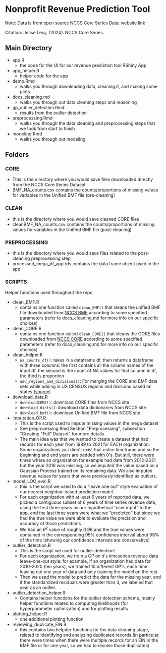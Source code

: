 # Nonprofit Revenue Prediction Tool

Note: Data is from open source NCCS Core Series Data: [website link](https://nccs.urban.org/nccs/datasets/core/) 

Citation: Jesse Lecy, (2024). NCCS Core Series.

## Main Directory
* app.R
  * the code for the UI for our revenue prediction tool RShiny App
* app_helper.R 
  * helper code for the app 
* demo.Rmd
  * walks you through downloading data, cleaning it, and making some plots.
* docs_cleaning.md
  * walks you through out data cleaning steps and reasoning
* gp_outlier_detection.Rmd 
  * results from the outlier detection
* preprocessing.Rmd
  * walks you through the data cleaning and preprocessing steps that we took from start to finish
* modeling.Rmd
  * walks you through out modeling

## Folders

### CORE
* This is the directory where you would save files downloaded directly from the NCCS Core Series Dataset
* BMF_NA_counts.csv contains the counts/proportions of missing values for variables in the Unified BMF file (pre-cleaning)
      
### CLEAN 
* this is the directory where you would save cleaned CORE files
* cleanBMF_NA_counts.csv contains the counts/proportions of missing values for variables in the Unified BMF file (post-cleaning)
      
### PREPROCESSING
* this is the directory where you would save files related to the post-cleaning preprocessing step
* processed_mega_df_app.rds contains the data frame object used in the app
      
### SCRIPTS
Helper functions used throughout the repo

* clean_BMF.R
  * contains one function called `clean_BMF()` that cleans the unified BMF file downloaded from [NCCS BMF](https://nccs.urban.org/nccs/datasets/bmf/) according to some specified parameters (refer to docs_cleaning.md for more info on our specific choices)
* clean_CORE.R
  * contains one function called `clean_CORE()` that cleans the CORE files downloaded from [NCCS CORE](https://nccs.urban.org/nccs/catalogs/catalog-core.html) according to some specified parameters (refer to docs_cleaning.md for more info on our specific choices)
* clean_helper.R
  * `na_counts_df()`: takes in a dataframe df, then returns a dataframe with three columns: the first contains all the column names of the input df, the second is the count of NA values for that column in df, the third is proportion
  * `add_regions_and_divisions()`: For merging the CORE and BMF data sets while adding in US CENSUS regions and divisions based on states ([source](https://www2.census.gov/geo/pdfs/maps-data/maps/reference/us_regdiv.pdf))
* download_data.R
  * `downloadCORE()`: download CORE files from NCCS site
  * `download_dicts()`: download data dictionaries from NCCS site
  * `download_bmf()`: download Unified BMF file from NCCS site
* imputation_GP.R
  * This is the script used to impute missing values in the mega dataset
  * See preprocessing.Rmd Section "Preprocessing", subsection "Creating "Full" Dataset" for more details
  * The main idea was that we wanted to create a dataset that had records for each year from 1989 to 2021 for EACH organization. Some organizations just didn't exist that entire timeframe and so the beginning and end years are padded with 0's. But still, there were times where an organization for example had data from 2012-2021 but the year 2016 was missing, so we imputed the value based on a Gaussian Process trained on its remaining data. We also imputed revenue values for years that were previously identified as outliers. 
* model_LOO_eval.R
  * this is the script we used to do a "leave one out" style evaluation of our nearest neighbor-based prediction model.
  * For each organization with at least 6 years of reported data, we picked a contiguous subset of 6 years of time series revenue data, using the first three years as our hypothetical "user input" to the app, and the last three years were what we "predicted" but since we had the true value we were able to evaluate the precision and accuracy of those predictions
  * We had an $R^2$ value of roughly 0.96 and the true values were contained in the corresponding 95% confidence interval about 99% of the time (showing our confidence intervals are conservative)
* outlier_detection.R
  * This is the script we used for outlier detection!
  * For each organization, we train a GP on it's timeseries revenue data leave-one-out style: for example, if an organization had data for 2010-2020 (ten years), we trained 10 different GP's, each time leaving out one year of data and only training the model on the rest.
  * Then we used the model to predict the data for the missing year, and if the standardized residuals were greater than 3, we labeled that year as an outlier.
* outlier_detection_helper.R
  * Contains helper functions for the outlier detection scheme, mainly helper functions related to computing likelihoods (for hyperparameter optimization) and for plotting results
* plotting_helper.R
  * one additional plotting function
* reviewing_duplicate_EIN.R
  * this contains two helpder functions for the data cleaning stage, related to identifying and analyzing duplicated records (in particular, there were times when there were multiple records for an EIN in the BMF file or for one year, so we had to resolve those duplicates)
